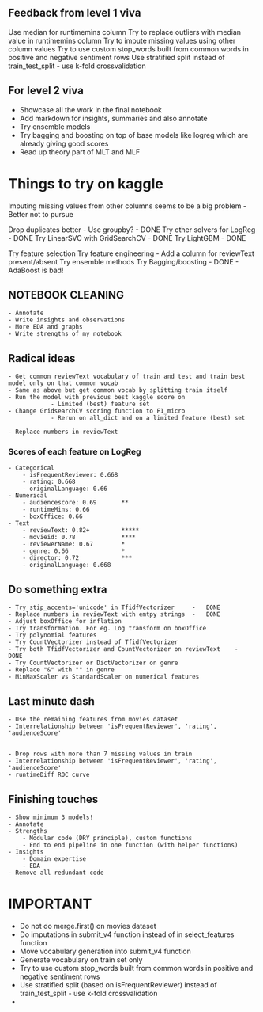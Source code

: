 ## Feedback from level 1 viva

Use median for runtimemins column
Try to replace outliers with median value in runtimemins column
Try to impute missing values using other column values
Try to use custom stop_words built from common words in positive and negative sentiment rows
Use stratified split instead of train_test_split - use k-fold crossvalidation


## For level 2 viva
- Showcase all the work in the final notebook
- Add markdown for insights, summaries and also annotate
- Try ensemble models 
- Try bagging and boosting on top of base models like logreg which are already giving good scores
- Read up theory part of MLT and MLF



# Things to try on kaggle

Imputing missing values from other columns seems to be a big problem - Better not to pursue

Drop duplicates better - Use groupby?	-	DONE
Try other solvers for LogReg		-	DONE
Try LinearSVC with GridSearchCV		-	DONE
Try LightGBM				-	DONE

Try feature selection
Try feature engineering		-	Add a column for reviewText present/absent
Try ensemble methods
Try Bagging/boosting		-	DONE	-	AdaBoost is bad!


## NOTEBOOK CLEANING
	- Annotate
	- Write insights and observations
	- More EDA and graphs
	- Write strengths of my notebook


## Radical ideas
	- Get common reviewText vocabulary of train and test and train best model only on that common vocab
	- Same as above but get common vocab by splitting train itself
	- Run the model with previous best kaggle score on
				- Limited (best) feature set
	- Change GridsearchCV scoring function to F1_micro
				- Rerun on all_dict and on a limited feature (best) set 

	- Replace numbers in reviewText

### Scores of each feature on LogReg
	- Categorical  
		- isFrequentReviewer: 0.668
		- rating: 0.668
		- originalLanguage: 0.66
	- Numerical  
		- audiencescore: 0.69		**
		- runtimeMins: 0.66
		- boxOffice: 0.66
	- Text  
		- reviewText: 0.82+			*****
		- movieid: 0.78				****
		- reviewerName: 0.67		*
		- genre: 0.66				*
		- director: 0.72			***
		- originalLanguage: 0.668		


## Do something extra
	- Try stip_accents='unicode' in TfidfVectorizer		-	DONE
	- Replace numbers in reviewText with emtpy strings	-	DONE
	- Adjust boxOffice for inflation 
	- Try transformation. For eg. Log transform on boxOffice 
	- Try polynomial features
	- Try CountVectorizer instead of TfidfVectorizer
	- Try both TfidfVectorizer and CountVectorizer on reviewText	-	DONE
	- Try CountVectorizer or DictVectorizer on genre
	- Replace "&" with "" in genre
	- MinMaxScaler vs StandardScaler on numerical features

## Last minute dash  
	- Use the remaining features from movies dataset
	- Interrelationship between 'isFrequentReviewer', 'rating', 'audienceScore'


	- Drop rows with more than 7 missing values in train
	- Interrelationship between 'isFrequentReviewer', 'rating', 'audienceScore'
	- runtimeDiff ROC curve  

## Finishing touches  
	- Show minimum 3 models!
	- Annotate
	- Strengths  
    	- Modular code (DRY principle), custom functions  
    	- End to end pipeline in one function (with helper functions)  
	- Insights  
    	- Domain expertise  
    	- EDA  
  	- Remove all redundant code  

# IMPORTANT

  - Do not do merge.first() on movies dataset
  - Do imputations in submit_v4 function instead of in select_features function
  - Move vocabulary generation into submit_v4 function
  - Generate vocabulary on train set only
  - Try to use custom stop_words built from common words in positive and negative sentiment rows
  - Use stratified split (based on isFrequentReviewer) instead of train_test_split - use k-fold crossvalidation
  - 

